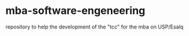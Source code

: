 # mba-software-engeneering
repository to help the development of the "tcc" for the mba on USP/Esalq
